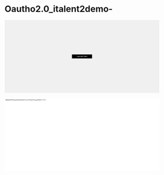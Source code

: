 # Oautho2.0_italent2demo-

![intial_page](images_for_readme/Document1.png)

![access_token](images_for_readme/Document2.png)
